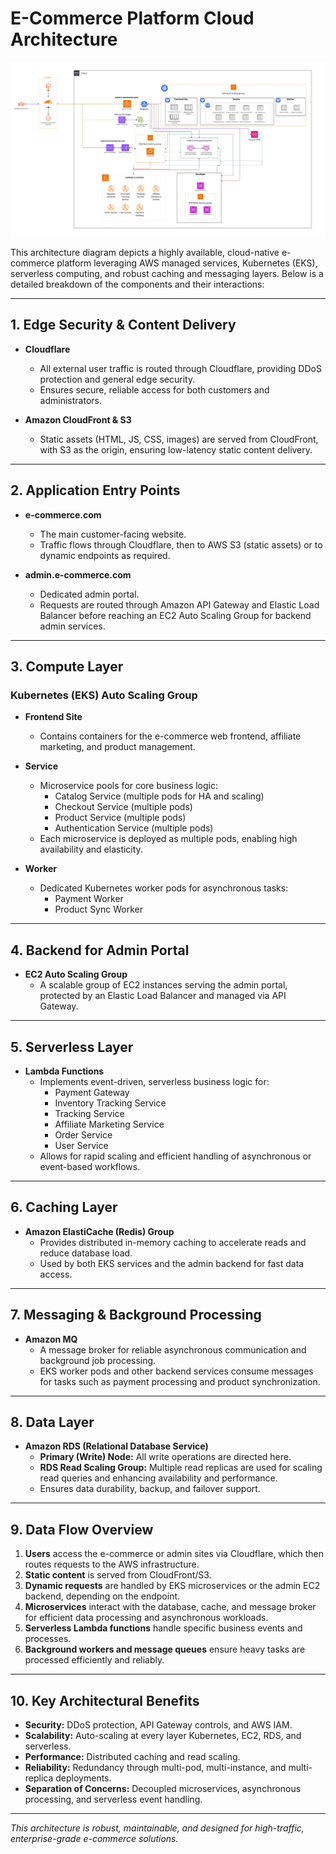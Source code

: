 # E-Commerce Platform Cloud Architecture

![e-commerce cloud architecture diagram](image/architecture-diagram.jpg)

This architecture diagram depicts a highly available, cloud-native e-commerce platform leveraging AWS managed services, Kubernetes (EKS), serverless computing, and robust caching and messaging layers. Below is a detailed breakdown of the components and their interactions:

---

## 1. Edge Security & Content Delivery

- **Cloudflare**
  - All external user traffic is routed through Cloudflare, providing DDoS protection and general edge security.
  - Ensures secure, reliable access for both customers and administrators.

- **Amazon CloudFront & S3**
  - Static assets (HTML, JS, CSS, images) are served from CloudFront, with S3 as the origin, ensuring low-latency static content delivery.

---

## 2. Application Entry Points

- **e-commerce.com**
  - The main customer-facing website.
  - Traffic flows through Cloudflare, then to AWS S3 (static assets) or to dynamic endpoints as required.

- **admin.e-commerce.com**
  - Dedicated admin portal.
  - Requests are routed through Amazon API Gateway and Elastic Load Balancer before reaching an EC2 Auto Scaling Group for backend admin services.

---

## 3. Compute Layer

### Kubernetes (EKS) Auto Scaling Group

- **Frontend Site**
  - Contains containers for the e-commerce web frontend, affiliate marketing, and product management.

- **Service**
  - Microservice pools for core business logic:
    - Catalog Service (multiple pods for HA and scaling)
    - Checkout Service (multiple pods)
    - Product Service (multiple pods)
    - Authentication Service (multiple pods)
  - Each microservice is deployed as multiple pods, enabling high availability and elasticity.

- **Worker**
  - Dedicated Kubernetes worker pods for asynchronous tasks:
    - Payment Worker
    - Product Sync Worker

---

## 4. Backend for Admin Portal

- **EC2 Auto Scaling Group**
  - A scalable group of EC2 instances serving the admin portal, protected by an Elastic Load Balancer and managed via API Gateway.

---

## 5. Serverless Layer

- **Lambda Functions**
  - Implements event-driven, serverless business logic for:
    - Payment Gateway
    - Inventory Tracking Service
    - Tracking Service
    - Affiliate Marketing Service
    - Order Service
    - User Service
  - Allows for rapid scaling and efficient handling of asynchronous or event-based workflows.

---

## 6. Caching Layer

- **Amazon ElastiCache (Redis) Group**
  - Provides distributed in-memory caching to accelerate reads and reduce database load.
  - Used by both EKS services and the admin backend for fast data access.

---

## 7. Messaging & Background Processing

- **Amazon MQ**
  - A message broker for reliable asynchronous communication and background job processing.
  - EKS worker pods and other backend services consume messages for tasks such as payment processing and product synchronization.

---

## 8. Data Layer

- **Amazon RDS (Relational Database Service)**
  - **Primary (Write) Node:** All write operations are directed here.
  - **RDS Read Scaling Group:** Multiple read replicas are used for scaling read queries and enhancing availability and performance.
  - Ensures data durability, backup, and failover support.

---

## 9. Data Flow Overview

1. **Users** access the e-commerce or admin sites via Cloudflare, which then routes requests to the AWS infrastructure.
2. **Static content** is served from CloudFront/S3.
3. **Dynamic requests** are handled by EKS microservices or the admin EC2 backend, depending on the endpoint.
4. **Microservices** interact with the database, cache, and message broker for efficient data processing and asynchronous workloads.
5. **Serverless Lambda functions** handle specific business events and processes.
6. **Background workers and message queues** ensure heavy tasks are processed efficiently and reliably.

---

## 10. Key Architectural Benefits

- **Security:** DDoS protection, API Gateway controls, and AWS IAM.
- **Scalability:** Auto-scaling at every layer Kubernetes, EC2, RDS, and serverless.
- **Performance:** Distributed caching and read scaling.
- **Reliability:** Redundancy through multi-pod, multi-instance, and multi-replica deployments.
- **Separation of Concerns:** Decoupled microservices, asynchronous processing, and serverless event handling.

---

_This architecture is robust, maintainable, and designed for high-traffic, enterprise-grade e-commerce solutions._
